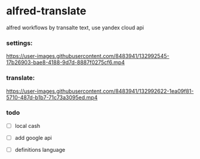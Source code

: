 # alfred-translate

alfred workflows by transalte text, use yandex cloud api 

### settings:
https://user-images.githubusercontent.com/8483941/132992545-17b26903-bae8-4188-9d7d-8887f0275cf6.mp4

### translate: 

https://user-images.githubusercontent.com/8483941/132992622-1ea09f81-5710-487d-b1b7-71c73a3095ed.mp4


### todo 

- [ ] local cash 
- [ ] add google api 
- [ ] definitions language



